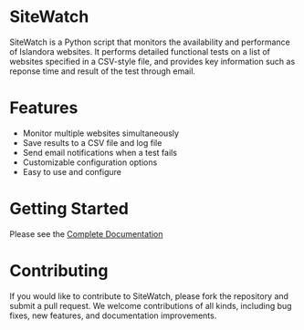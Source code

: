 # SiteWatch
SiteWatch is a Python script that monitors the availability and performance of Islandora websites. It performs detailed functional tests on a list of websites specified in a CSV-style file, and provides key information such as reponse time and result of the test through email.

# Features
 - Monitor multiple websites simultaneously
 - Save results to a CSV file and log file
 - Send email notifications when a test fails
 - Customizable configuration options
 - Easy to use and configure

# Getting Started
Please see the [Complete Documentation](https://digitalutsc.github.io/site_watch)

# Contributing
If you would like to contribute to SiteWatch, please fork the repository and submit a pull request. We welcome contributions of all kinds, including bug fixes, new features, and documentation improvements.

